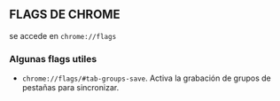 ## FLAGS DE CHROME

se accede en `chrome://flags`

### Algunas flags utiles

 * `chrome://flags/#tab-groups-save`. Activa la grabación de grupos de pestañas para sincronizar.